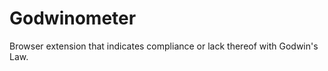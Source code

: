 Godwinometer
============

Browser extension that indicates compliance or lack thereof with Godwin's Law.